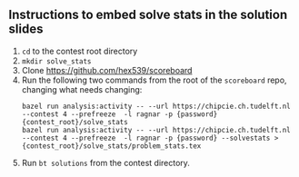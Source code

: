 ## Instructions to embed solve stats in the solution slides

1. `cd` to the contest root directory
1. `mkdir solve_stats`
1. Clone https://github.com/hex539/scoreboard
1. Run the following two commands from the root of the `scoreboard` repo, changing what needs changing:
   ```
   bazel run analysis:activity -- --url https://chipcie.ch.tudelft.nl --contest 4 --prefreeze  -l ragnar -p {password} {contest_root}/solve_stats
   bazel run analysis:activity -- --url https://chipcie.ch.tudelft.nl --contest 4 --prefreeze  -l ragnar -p {password} --solvestats > {contest_root}/solve_stats/problem_stats.tex
   ```
1. Run `bt solutions` from the contest directory.
